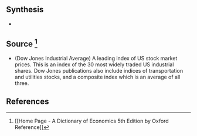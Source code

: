 ## Synthesis
- 
## Source [^1]
- (Dow Jones Industrial Average) A leading index of US stock market prices. This is an index of the 30 most widely traded US industrial shares. Dow Jones publications also include indices of transportation and utilities stocks, and a composite index which is an average of all three.
## References

[^1]: [[Home Page - A Dictionary of Economics 5th Edition by Oxford Reference]]